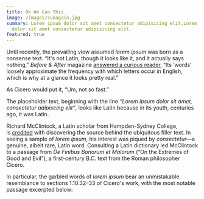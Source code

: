 ```yaml
---
title: Ok We Can This
image: /images/sunagain.jpg
summary: Lorem ipsum dolor sit amet consectetur adipisicing elit.Lorem ipsum
  dolor sit amet consectetur adipisicing elit.
featured: true
---
```

Until recently, the prevailing view assumed *lorem ipsum* was born as a nonsense text. “It's not Latin, though it looks like it, and it actually says nothing,” *Before & After* magazine [answered a curious reader](https://www.straightdope.com/columns/read/2290/what-does-the-filler-text-lorem-ipsum-mean/ "Straight Dope – What Does the Filler Text Lorem Ipsum Mean?"), “Its ‘words’ loosely approximate the frequency with which letters occur in English, which is why at a glance it looks pretty real.”

As Cicero would put it, “Um, not so fast.”

The placeholder text, beginning with the line *“Lorem ipsum dolor sit amet, consectetur adipiscing elit”*, looks like Latin because in its youth, centuries ago, it was Latin.

Richard McClintock, a Latin scholar from Hampden-Sydney College, is [credited](https://en.wikipedia.org/wiki/Lorem_ipsum "Wikipedia – Lorem Ipsum") with discovering the source behind the ubiquitous filler text. In seeing a sample of *lorem ipsum*, his interest was piqued by *consectetur*—a genuine, albeit rare, Latin word. Consulting a Latin dictionary led McClintock to a passage from *De Finibus Bonorum et Malorum* (“On the Extremes of Good and Evil”), a first-century B.C. text from the Roman philosopher Cicero.

In particular, the garbled words of *lorem ipsum* bear an unmistakable resemblance to sections 1.10.32–33 of Cicero's work, with the most notable passage excerpted below: